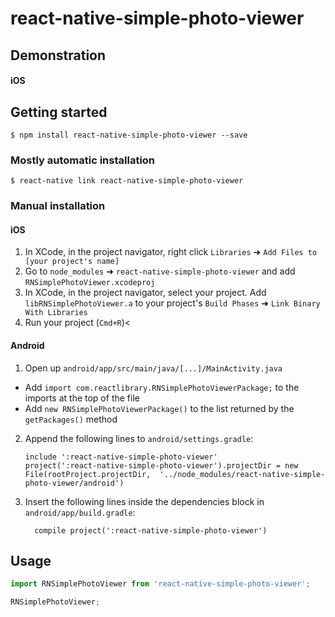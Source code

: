 
# react-native-simple-photo-viewer

## Demonstration

#### iOS

<url>

## Getting started

`$ npm install react-native-simple-photo-viewer --save`

### Mostly automatic installation

`$ react-native link react-native-simple-photo-viewer`

### Manual installation


#### iOS

1. In XCode, in the project navigator, right click `Libraries` ➜ `Add Files to [your project's name]`
2. Go to `node_modules` ➜ `react-native-simple-photo-viewer` and add `RNSimplePhotoViewer.xcodeproj`
3. In XCode, in the project navigator, select your project. Add `libRNSimplePhotoViewer.a` to your project's `Build Phases` ➜ `Link Binary With Libraries`
4. Run your project (`Cmd+R`)<

#### Android

1. Open up `android/app/src/main/java/[...]/MainActivity.java`
  - Add `import com.reactlibrary.RNSimplePhotoViewerPackage;` to the imports at the top of the file
  - Add `new RNSimplePhotoViewerPackage()` to the list returned by the `getPackages()` method
2. Append the following lines to `android/settings.gradle`:
  	```
  	include ':react-native-simple-photo-viewer'
  	project(':react-native-simple-photo-viewer').projectDir = new File(rootProject.projectDir, 	'../node_modules/react-native-simple-photo-viewer/android')
  	```
3. Insert the following lines inside the dependencies block in `android/app/build.gradle`:
  	```
      compile project(':react-native-simple-photo-viewer')
  	```

## Usage
```javascript
import RNSimplePhotoViewer from 'react-native-simple-photo-viewer';

RNSimplePhotoViewer;
```
  